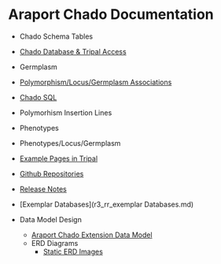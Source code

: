 # Araport Chado Documentation

*	Chado Schema Tables
* 	[Chado Database & Tripal Access](a_application.md)
*  Germplasm
*  [Polymorphism/Locus/Germplasm Associations](c_polymorphism.md)
*  [Chado SQL](chado_sql.md)
* 	Polymorhism Insertion Lines
*  Phenotypes
*  Phenotypes/Locus/Germplasm
*  [Example Pages in Tripal](g_example_pages.md)
*  [Github Repositories](r1_github_repositories.md)
*  [Release Notes](r_release_notes.md)
*  [Exemplar Databases](r3_rr_exemplar Databases.md)

* Data Model Design
	* [Araport Chado Extension Data Model](datamodel_erd/araport_chado_extension.pdf)
	*  ERD Diagrams
		* [Static ERD Images](static_erd.md)
	